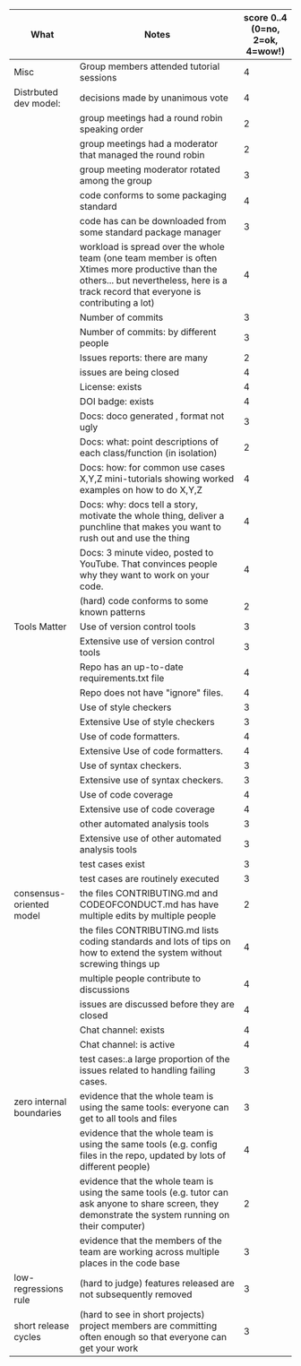|What | Notes|score 0..4<br>(0=no, 2=ok, 4=wow!)|
|-----|------|------|
|Misc | Group members attended tutorial sessions| 4 ||
|Distrbuted dev model: | decisions made by unanimous vote | 4 |
|| group meetings had a round robin speaking order| 2 |
|| group meetings had a moderator that managed the round robin| 2 |
|| group meeting moderator rotated among  the group| 3 |
|| code conforms to some packaging standard| 4 |
|| code has can be downloaded from some standard package manager| 3 |
| |workload is spread over the whole team (one team member is often Xtimes more productive than the others... but nevertheless, here is a track record that everyone is contributing a lot)|4| 
|| Number of commits|3| 
|| Number of commits: by different people| 3|
|| Issues reports: there are many|2| 
||  issues are being  closed|4| 
|| License: exists|4| 
|| DOI badge: exists | 4|
||Docs: doco generated , format not ugly |3| 
||Docs: what: point descriptions of each class/function (in isolation) |2| 
||Docs: how: for common use cases X,Y,Z mini-tutorials showing worked examples on how to do X,Y,Z| 4|
||Docs: why: docs tell a story, motivate the whole thing, deliver a punchline that makes you want to rush out and use the thing|4| 
||Docs: 3 minute video, posted to YouTube. That convinces people why they want to work on your code.|4| 
|| (hard) code conforms to some known patterns | 2|
|Tools Matter| Use of version control tools|3| 
|| Extensive use of version control tools |3| 
|| Repo has an up-to-date requirements.txt file| 4|
|| Repo does not have "ignore" files.|4| 
||Use of  style checkers |3| 
||Extensive Use of  style checkers |3| 
|| Use of code  formatters. |4| 
|| Extensive Use of code  formatters. |4| 
|| Use of syntax checkers. |3| 
|| Extensive use of syntax checkers. |3| 
|| Use of code coverage |4| 
|| Extensive use of code coverage |4| 
|| other automated analysis tools|3| 
|| Extensive use of  other automated analysis tools|3| 
|| test cases exist|3| 
|| test cases are routinely executed|3| 
| consensus-oriented model| the files CONTRIBUTING.md and CODEOFCONDUCT.md has have multiple edits by multiple people|2| 
| | the files CONTRIBUTING.md lists coding standards and lots of tips on how to extend the system without screwing things up|4| 
| | multiple people contribute to discussions|4| 
|| issues are discussed before they are closed|4| 
|| Chat channel: exists|4| 
|| Chat channel: is active |4| 
|| test cases:.a large proportion of the issues related to handling failing cases.|3| 
| zero internal boundaries | evidence that the whole team is using the same tools: everyone can get to all tools and files|3| 
| | evidence that the whole team is using the same tools (e.g. config files in the repo, updated by lots of different people)|4| 
| | evidence that the whole team is using the same tools (e.g. tutor can ask anyone to share screen, they demonstrate the system running on their computer)| 2|
| | evidence that the members of the team are working across multiple places in the code base|3|
| low-regressions rule | (hard to judge) features released are not subsequently removed|3| 
|short release cycles | (hard to see in short projects) project members are committing often enough so that everyone can get your work|  3 |
